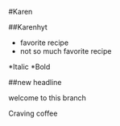 #Karen

##Karenhyt
- favorite recipe
- not so much favorite recipe

*Italic
*Bold

##new headline

welcome to this branch

Craving coffee
